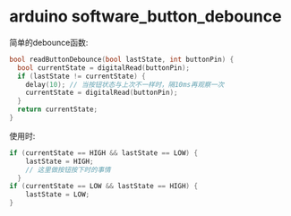 # arduino software_button_debounce

简单的debounce函数:

```cpp
bool readButtonDebounce(bool lastState, int buttonPin) {
  bool currentState = digitalRead(buttonPin);
  if (lastState != currentState) {
    delay(10); // 当按钮状态与上次不一样时，隔10ms再观察一次
    currentState = digitalRead(buttonPin);
  }
  return currentState;
}
```

使用时:

```cpp
if (currentState == HIGH && lastState == LOW) {
    lastState = HIGH;
    // 这里做按钮按下时的事情
  }
if (currentState == LOW && lastState == HIGH) {
    lastState = LOW;
}
```
